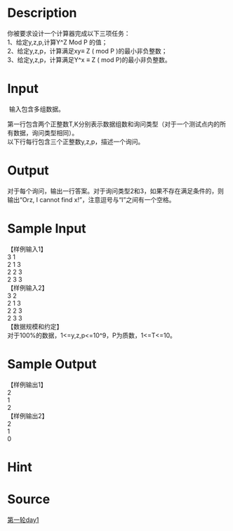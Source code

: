 
# Description

<div class="content"><div>你被要求设计一个计算器完成以下三项任务：</div>
<div>1、给定y,z,p,计算Y^Z Mod P 的值；</div>
<div>2、给定y,z,p，计算满足xy≡ Z ( mod P )的最小非负整数；</div>
<div>3、给定y,z,p，计算满足Y^x ≡<span> Z ( mod P)</span>的最小非负整数。</div></div>

# Input

<div class="content"><p> 输入包含多组数据。</p>
<div>第一行包含两个正整数T,K分别表示数据组数和询问类型（对于一个测试点内的所有数据，询问类型相同）。</div>
<div>以下行每行包含三个正整数y,z,p，描述一个询问。</div></div>

# Output

<div class="content"><div>对于每个询问，输出一行答案。对于询问类型2和3，如果不存在满足条件的，则输出“Orz, I cannot find x!”，注意逗号与“I”之间有一个空格。</div></div>

# Sample Input

<div class="content"><span class="sampledata">【样例输入1】<br/>
3 1<br/>
2 1 3<br/>
2 2 3<br/>
2 3 3<br/>
【样例输入2】<br/>
3 2<br/>
2 1 3<br/>
2 2 3<br/>
2 3 3<br/>
【数据规模和约定】<br/>
对于100%的数据，1&lt;=y,z,p&lt;=10^9，P为质数，1&lt;=T&lt;=10。</span></div>

# Sample Output

<div class="content"><span class="sampledata">【样例输出1】<br/>
2<br/>
1<br/>
2<br/>
【样例输出2】<br/>
2<br/>
1<br/>
0<br/>
</span></div>

# Hint

<div class="content"><p></p></div>

# Source

<div class="content"><p><a href="problemset.php?search=第一轮day1">第一轮day1</a></p></div>

